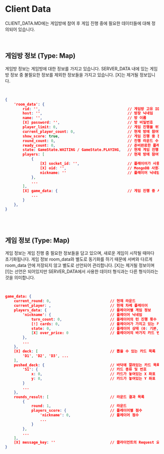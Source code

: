 # Client Data

CLIENT_DATA.MD에는 게임방에 참여 후 게임 진행 중에 필요한 데이터들에 대해 정의되어 있습니다.

<br>

## 게임방 정보 (Type: Map)
게임방 정보는 게임방에 대한 정보를 가지고 있습니다. SERVER_DATA 내에 있는 게임방 정보 중 불필요한 정보를 제외한 정보들을 가지고 있습니다. [X]는 제거될 정보입니다.

<br>

```json
{
    'room_data': {
        rid: '',                                        // 게임방 고유 ID
        host: '',                                       // 방장 닉네임
        name: '',                                       // 방 이름
        [X] password: '',                               // 방 비밀번호
        player_limit: 0,                                // 게임 진행을 위한 인원 수
        current_player_count: 0,                        // 현재 방에 참여하고 있는 인원 수
        show_score: true,                               // 게임 진행 중 점수 표시 여부
        round_count: 0,                                 // 진행 라운드 수
        ready_count: 0,                                 // 준비완료한 플레이어 수
        state: GameState.WAITING / GameState.PLAYING,   // 현재 게임 진행 상태
        players: [                                      // 현재 방에 참여하고 있는 플레이어 목록
            {
                [X] socket_id: '',                      // 플레이어가 사용중인 Socket ID
                [X] oid: '',                            // MongoDB 사용자별 고유 OID
                nickname: ''                            // 플레이어 닉네임
            },
            ...
        ],
        [X] game_data: {                                // 게임 진행 중 사용되는 데이터
            ...
        }
    },
}    
```

<br><br>

## 게임 정보 (Type: Map)
게임 정보는 게임 진행 중 필요한 정보들을 담고 있으며, 새로운 게임이 시작될 때마다 초기화됩니다. 게임 정보 room_data와 별도로 동기화를 하기 때문에 서버와 다르게 room_data 안에 저장되지 않고 별도로 선언되어 관리합니다. [X]는 제거될 정보이며 [!]는 선언은 되어있지만 SERVER_DATA에서 사용한 데이터 형식과는 다른 형식이라는 것을 의미합니다.

<br>

```json
game_data: {
    current_round: 0,                           // 현재 라운드
    current_player: ,                           // 현재 차례 플레이어
    players_data: {                             // 플레이어별 게임 정보
        'nickname': {                           // 플레이어 닉네임
            turn_count: 0,                      // 플레이어의 턴 진행 횟수
            [!] cards: 0,                       // 플레이어가 가지고 있는 카드 개수
            state: 0,                           // 플레이어 상태 (0: 기본, 1: 뽕, 2: 바가지)
            [X] over_price: 0                   // 플레이어의 바가지 카드 번호
        },
        ...
    },
    [X] deck: [                                 // 뽑을 수 있는 카드 목록
        'D1', 'D2', 'D3', ...
    ],
    pushed_deck: {                              // 바닥에 깔려있는 카드 목록
        'S1': {                                 // 카드 종류 및 번호
            x: 0,                               // 카드가 놓여있는 X 좌표
            y: 0,                               // 카드가 놓여있는 Y 좌표
        }
        ...
    },
    rounds_result: [                            // 라운드 결과 목록
        {
            round: 1,                           // 라운드
            players_score: {                    // 플레이어별 점수 
                'nickname': 0,                  // 플레이어 점수
                ...
            }
        },
        ...
    ],
    [X] message_key: ''                         // 클라이언트의 Request 요청 유효여부 확인용 Key
}

```

